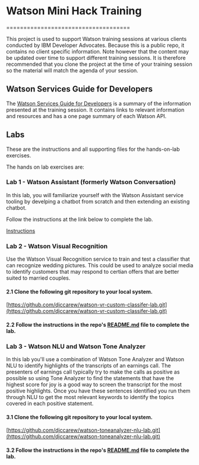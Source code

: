 # Watson Mini Hack Training
====================================

This project is used to support  Watson  training sessions at various clients conducted by IBM Developer Advocates. Because this is a public repo, it contains no client specific information. Note however that  the content may be updated over time to support different training sessions. It is  therefore recommended that you clone  the project at the time of your training session so the material will match the agenda of your session.


## Watson Services Guide for Developers

The [Watson Services Guide for Developers](WatsonServicesGuideForDevelopersV2.0.pdf) is a summary of the information presented at the training session. It contains links to relevant information and resources and has a one page summary of each Watson API.


## Labs

These are the instructions and all supporting files for the hands-on-lab exercises.

The hands on lab exercises are:

### Lab 1 - Watson Assistant (formerly Watson Conversation)
In this lab, you will familiarize yourself with the Watson Assistant service tooling by develping a chatbot from  scratch and then extending an existing chatbot.

Follow the instructions at the link below to complete the lab.


[Instructions](https://github.com/djccarew/watson-assistant-lab)


### Lab 2 - Watson Visual Recognition
Use the Watson Visual Recognition service to train and test a classifier that can recognize wedding pictures. This could be used to analyze social media to identify customers that may respond to certian offers that are better suited to married couples. 


#### 2.1 Clone the following git repository to your local system.
[https://github.com/djccarew/watson-vr-custom-classifer-lab.git](https://github.com/djccarew/watson-vr-custom-classifer-lab.git)

#### 2.2 Follow the instructions in the repo's [README.md](https://github.com/djccarew/watson-vr-custom-classifer-lab) file to complete the lab.


### Lab 3 - Watson NLU and Watson Tone Analyzer
In this lab you'll use a combination of Watson Tone Analyzer and Watson NLU to identify highlights of the  transcripts of an earnings call. The presenters of earnings call typically try to make the calls as positive  as possible so using Tone Analyzer to find the statements  that have the highest score for joy is a good way to screen the  transcript for the most positive highlights. Once you have these sentences identified you run them through NLU to get the most relevant keywords to identify the topics covered in each  positive statement. 

#### 3.1 Clone the following git repository to your local system.
[https://github.com/djccarew/watson-toneanalyzer-nlu-lab.git](https://github.com/djccarew/watson-toneanalyzer-nlu-lab.git)

#### 3.2 Follow the instructions in the repo's [README.md](https://github.com/djccarew/watson-toneanalyzer-nlu-lab) file to complete the lab.




